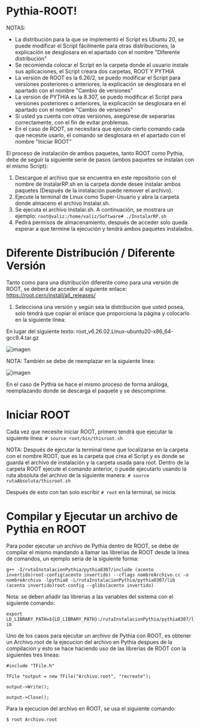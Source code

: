 # Pythia-ROOT!
NOTAS:
- La distribución para la que se implementó el Script es Ubuntu 20, se puede modificar el Script fácilmente para otras distribuciones, la explicación se desglosara en el apartado con el nombre "Diferente distribución"
- Se recomienda colocar el Script en la carpeta donde el usuario instale sus aplicaciones, el Script creara dos carpetas, ROOT Y PYTHIA
- La versión de ROOT es la 6.26/2, se puedo modificar el Script para versiones posteriores o anteriores, la explicación se desglosara en el apartado con el nombre "Cambio de versiones"
- La versión de PYTHIA es la 8.307, se puedo modificar el Script para versiones posteriores o anteriores, la explicación se desglosara en el apartado con el nombre "Cambio de versiones"
- Si usted ya cuenta con otras versiones, asegúrese de separarlas correctamente, con el fin de evitar problemas.
- En el caso de ROOT, se necesitara que ejecute cierto comando cada que necesite usarlo, el comando se desglosara en el apartado con el nombre "Iniciar ROOT"

El proceso de instalación de ambos paquetes, tanto ROOT como Pythia, debe de seguir la siguiente serie de pasos (ambos paquetes se instalan con el mismo Script):

1. Descargue el archivo que se encuentra en este repositorio con el nombre de InstalarRP.sh en la carpeta donde desee instalar ambos paquetes (Después de la instalación puede remover el archivo).
2. Ejecute la terminal de Linux como Super-Usuario y abra la carpeta donde almaceno el archivo Instalar.sh.
3. Se ejecuta el archivo Instalar.sh. A continuación, se mostrara un ejemplo:
`root@valiz:/home/valiz/Software# ./InstalarRP.sh`
4. Pedirá permisos de almacenamiento, después de acceder solo queda esperar a que termine la ejecución y tendrá ambos paquetes instalados.

# Diferente Distribución / Diferente Versión

Tanto como para una distribución diferente como para una versión de ROOT, se deberá de acceder al siguiente enlace: https://root.cern/install/all_releases/
1. Selecciona una versión y según sea la distribución que usted posea, solo tendrá que copiar el enlace que proporciona la página y colocarlo en la siguiente línea:

En lugar del siguiente texto: root_v6.26.02.Linux-ubuntu20-x86_64-gcc9.4.tar.gz

![imagen](https://user-images.githubusercontent.com/83610345/175755570-c552500c-0b2d-4c73-b753-75def3985bc7.png)

NOTA: También se debe de reemplazar en la siguiente línea:

![imagen](https://user-images.githubusercontent.com/83610345/175755687-f8f79288-7596-43d5-99db-3a633e2235c9.png)

En el caso de Pythia se hace el mismo proceso de forma análoga, reemplazando donde se descarga el paquete y se descomprime.

# Iniciar ROOT

Cada vez que necesite iniciar ROOT, primero tendrá que ejecutar la siguiente línea: `# source root/bin/thisroot.sh`

NOTA: Después de ejecutar la terminal tiene que localizarse en la carpeta con el nombre ROOT, que es la carpeta que crea el Script y es donde se guarda el archivo de instalación y la carpeta usada para root.
Dentro de la carpeta ROOT ejecute el comando anterior, o puede ejecutarlo usando la ruta absoluta del archivo de la siguiente manera: `# source rutaAbsoluta/thisroot.sh`

Después de esto con tan solo escribir `# root` en la terminal, se inicia.

# Compilar y Ejecutar un archivo de Pythia en ROOT

Para poder ejecutar un archivo de Pythia dentro de ROOT, se debe de compilar el mismo mandando a llamar las librerias de ROOT desde la linea de comandos, un ejemplo seria de la siguiente forma:

`g++ -I/rutaInstalacionPythia/pythia8307/include (acento invertido)root-config(acento invertido) --cflags nombreArchivo.cc -o nombreArchivo -lpythia8 -L/rutaInstalacionPythia/pythia8307/lib (acento invertido)root-config --glibs(acento invertido)`

Nota: se deben añadir las librerias a las variables del sistema con el siguiente comando: 

`export LD_LIBRARY_PATH=${LD_LIBRARY_PATH}:/rutaInstalacionPythia/pythia8307/lib`

Uno de los casos para ejecutar un archivo de Pythia con ROOT, es obtener un Archivo.root de la ejecucion del archivo en Pythia despues de la compilacion y esto se hace haciendo uso de las librerias de ROOT con la siguientes tres lineas:

`#include "TFile.h"`

`TFile *output = new TFile("Archivo.root", "recreate");`

`output->Write();`

`output->Close();`

Para la ejecucion del archivo en ROOT, se usa el siguiente comando:

`$ root Archivo.root`
